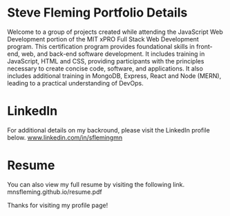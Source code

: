 #  Steve Fleming Portfolio Details
Welcome to a group of projects created while attending the JavaScript Web Development portion of the MIT xPRO Full Stack Web Development program. This certification program provides foundational skills in front-end, web, and back-end software development. It includes training in JavaScript, HTML and CSS, providing participants with the principles necessary to create concise code, software, and applications. It also includes additional training in MongoDB, Express, React and Node (MERN), leading to a practical understanding of DevOps.

# LinkedIn
For additional details on my backround, please visit the LinkedIn profile below.
www.linkedin.com/in/sflemingmn

# Resume
You can also view my full resume by visiting the following link. 
mnsfleming.github.io/resume.pdf

Thanks for visiting my profile page!
